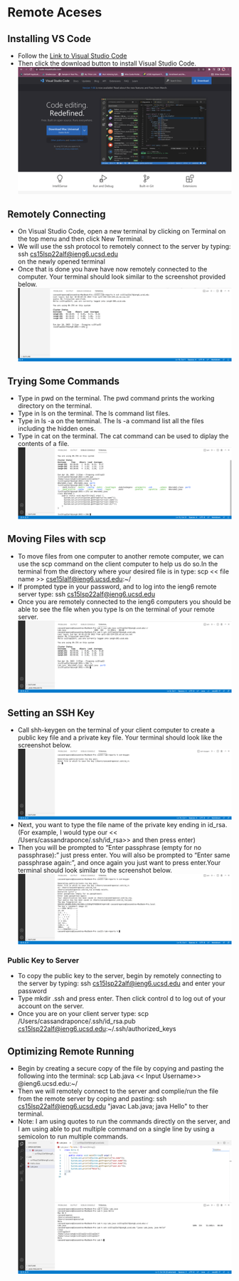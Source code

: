 # Remote Aceses

## Installing VS Code
* Follow the [Link to Visual Studio Code](https://code.visualstudio.com/)
* Then click the download button to install Visual Studio Code. 
![Image](Screenshot1.png)


## Remotely Connecting
* On Visual Studio Code, open a new terminal by clicking on Terminal on the top menu and then click New Terminal.
* We will use the ssh protocol to remotely connect to the server by typing: ssh cs15lsp22alf@ieng6.ucsd.edu   
on the newly opened terminal 
* Once that is done you have have now  remotely connected to the computer. Your terminal should look similar to the screenshot provided below. 
![Image](Screenshot2.png)


## Trying Some Commands
* Type in pwd on the terminal. The pwd command prints the working directory on the terminal.
* Type in ls on the terminal. The ls command list files. 
* Type in ls -a on the terminal. The ls -a command list all the files including the hidden ones. 
* Type in cat on the terminal. The cat command can be used to diplay the contents of a file. 
![Image](Screenshot3.png)


## Moving Files with scp
* To move files from one computer to another remote computer, we can use the scp command on the client computer to help us do so.In the terminal from the directory where your desired file is in type: scp << file name >>  cse15lalf@ieng6.ucsd.edu:~/  
* If prompted type in your password, and to log into the  ieng6  remote server type: ssh cs15lsp22alf@ieng6.ucsd.edu
* Once you are remotely connected to the ieng6 computers you should be able to see the file when you type ls on the terminal of your remote server. 
![Image](Screenshot4.png)


## Setting an SSH Key
* Call shh-keygen on the terminal of your client computer to create a public key file and a private key file. Your terminal should look like the screenshot below. 
![Image](Screenshot5.png)
* Next, you want to type the file name of the private key ending in id_rsa. (For example, I would type our << /Users/cassandraponce/.ssh/id_rsa>> and then press enter)
* Then you will be prompted to “Enter passphrase (empty for no passphrase):” just press enter. You will also be prompted to “Enter same passphrase again:”, and once again you just want to press enter.Your terminal should look similar to the screenshot below. 
![Image](Screenshot6.png)
### Public Key to Server
* To copy the public key to the server, begin by remotely connecting to the server by typing: ssh cs15lsp22alf@ieng6.ucsd.edu and enter your password
* Type mkdir .ssh and press enter. Then click control d to log out of your account on the server. 
* Once you are on your client server type:
scp /Users/cassandraponce/.ssh/id_rsa.pub cs15lsp22alf@ieng6.ucsd.edu:~/.ssh/authorized_keys


## Optimizing Remote Running
* Begin by creating a secure copy of the file by copying and pasting the following into the  terminal:  scp Lab.java << Input Username>> @ieng6.ucsd.edu:~/ 
* Then we will remotely connect to the server and complie/run the file from the remote server by coping  and pasting: ssh cs15lsp22alf@ieng6.ucsd.edu "javac Lab.java; java Hello"      to ther terminal.
* Note: I am using quotes to run the commands directly on the server, and I am using able to put multiple command on a single line by using a semicolon to run multiple commands.
![Image](Screenshot7.png)









